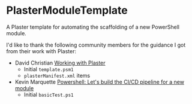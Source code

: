# PlasterModuleTemplate

A Plaster template for automating the scaffolding of a new PowerShell module.

I'd like to thank the following community members for the guidance I got from their work with Plaster:

* David Christian [Working with Plaster](http://overpoweredshell.com/Working-with-Plaster/)
  * Initial `template.psm1`
  * `plasterManifest.xml` items
* Kevin Marquette [Powershell: Let's build the CI/CD pipeline for a new module](https://kevinmarquette.github.io/2017-01-21-powershell-module-continious-delivery-pipeline/?utm_source=blog&utm_medium=blog&utm_content=titlelink)
  * Initial `basicTest.ps1`